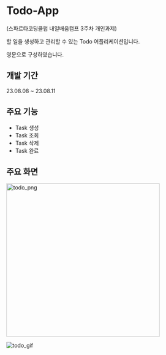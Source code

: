 # Todo-App
(스파르타코딩클럽 내일배움캠프 3주차 개인과제)

할 일을 생성하고 관리할 수 있는 Todo 어플리케이션입니다.

영문으로 구성하였습니다.





## 개발 기간
23.08.08 ~ 23.08.11 



## 주요 기능
- Task 생성
- Task 조회
- Task 삭제
- Task 완료



## 주요 화면

<img width="400" alt="todo_png" src="https://github.com/real-future/memo-app/assets/85066307/41bc7a60-f12c-4845-8c22-161a12f1f04f">

![todo_gif](https://github.com/real-future/memo-app/assets/85066307/5ccf7cf8-ab41-4043-8fb3-c4c685904119)


